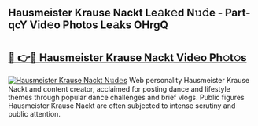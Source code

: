## Hausmeister Krause Nackt Le𝚊k𝚎d N𝚞𝚍e - Part-qcY Vid𝚎o Photos Le𝚊ks OHrgQ

# <h2><a href="http://fb33k7.evod.top/?m=Hausmeister+Krause+Nackt">🔗 👉🔴 Hausmeister Krause Nackt Vid𝚎o Ph𝚘t𝚘s</a></h2>

[![Hausmeister Krause Nackt N𝚞d𝚎s](https://i.imgur.com/8V9OHl7.gif)](http://fb33k7.evod.top/?m=Hausmeister+Krause+Nackt)
Web personality Hausmeister Krause Nackt and content creator, acclaimed for posting dance and lifestyle themes through popular dance challenges and brief vlogs. Public figures Hausmeister Krause Nackt are often subjected to intense scrutiny and public attention. 
